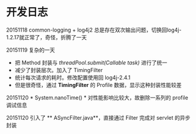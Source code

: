 # 开发日志

20151118 common-logging + log4j2 总是存在双次输出问题，切换回log4j-1.2.17就正常了，奇怪，折腾了一天

20151119 复杂的一天
* 把 Method 封装与 *threadPool.submit(Callable<T> task)* 进行了统一
* 减少了封装层次。加入了 TimingFilter
* 统计每次请求的耗时。修改配置使用回 log4j-2.4.1
* 但是很奇怪，通过 **TimingFilter** 的 Profile 数据，显示这种封装性能较差

20151120 * System.nanoTime() * 对性能影响比较大，故删除一系列的 profile 调试信息

20151120 引入了 ** ASyncFilter.java**，直接通过 Filter 完成对 servlet 的异步封装
